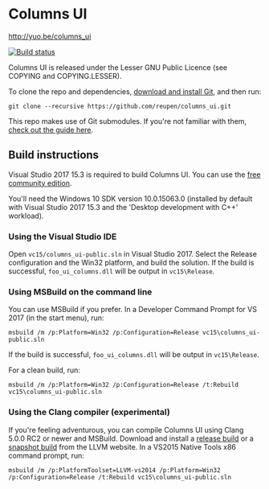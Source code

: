 # Columns UI

http://yuo.be/columns_ui

[![Build status](https://ci.appveyor.com/api/projects/status/h1iqjogb73f3yqp1/branch/master?svg=true)](https://ci.appveyor.com/project/reupen/columns-ui/branch/master)

Columns UI is released under the Lesser GNU Public Licence (see COPYING and COPYING.LESSER).

To clone the repo and dependencies, [download and install Git](https://git-scm.com/downloads), and then run:

`git clone --recursive https://github.com/reupen/columns_ui.git`

This repo makes use of Git submodules. If you're not familiar with them, [check out the guide here](https://git-scm.com/book/en/v2/Git-Tools-Submodules).

## Build instructions

Visual Studio 2017 15.3 is required to build Columns UI. You can use the [free community edition](https://www.visualstudio.com/downloads/).

You'll need the Windows 10 SDK version 10.0.15063.0 (installed by default with Visual Studio 2017 15.3 and the 'Desktop development with C++' workload).

### Using the Visual Studio IDE
Open `vc15/columns_ui-public.sln` in Visual Studio 2017. 
Select the Release configuration and the Win32 platform, and build the solution. 
If the build is successful, `foo_ui_columns.dll` will be output in `vc15\Release`.

### Using MSBuild on the command line

You can use MSBuild if you prefer. In a Developer Command Prompt for VS 2017 (in the start menu), run:

```
msbuild /m /p:Platform=Win32 /p:Configuration=Release vc15\columns_ui-public.sln
```

If the build is successful, `foo_ui_columns.dll` will be output in `vc15\Release`.

For a clean build, run:

```
msbuild /m /p:Platform=Win32 /p:Configuration=Release /t:Rebuild vc15\columns_ui-public.sln
```

### Using the Clang compiler (experimental)

If you're feeling adventurous, you can compile Columns UI using Clang 5.0.0 RC2 or newer and MSBuild. Download and install a [release build](http://llvm.org/releases/download.html) or a [snapshot build](http://llvm.org/builds/) from the LLVM website. In a VS2015 Native Tools x86 command prompt, run:

```
msbuild /m /p:PlatformToolset=LLVM-vs2014 /p:Platform=Win32 /p:Configuration=Release /t:Rebuild vc15\columns_ui-public.sln
```
